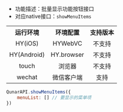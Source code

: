 * 功能描述：批量显示功能按钮接口
* 对应native接口：`showMenuItems`

<table style="text-align:center">
    <tr>
        <th>运行环境</th>
        <th>环境配置</th>
        <th>支持版本</th>
    </tr>
    <tr>
        <td>HY(iOS)</td>
        <td>HYWebVC</td>
        <td>不支持</td>
    </tr>
    <tr>
        <td>HY(Android)</td>
        <td>HY.browser</td>
        <td>不支持</td>
    </tr>
    <tr>
        <td>touch</td>
        <td>浏览器</td>
        <td>不支持</td>
    </tr>
    <tr>
        <td>wechat</td>
        <td>微信客户端</td>
        <td>支持</td>
    </tr>
</table>


```js
QunarAPI.showMenuItems({
    menuList: [] // 要显示的菜单项
})
```
